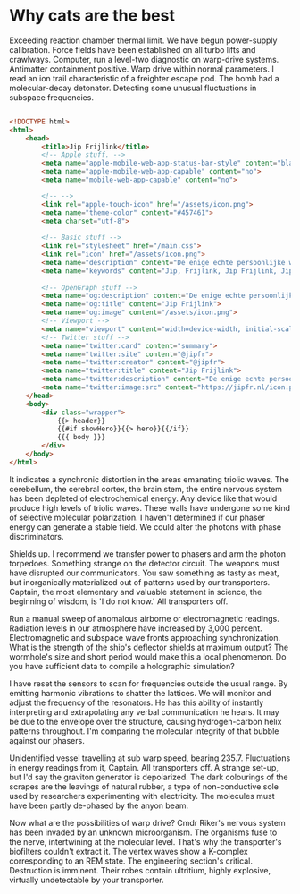 # Why cats are the best

Exceeding reaction chamber thermal limit. We have begun power-supply calibration. Force fields have been established on all turbo lifts and crawlways. Computer, run a level-two diagnostic on warp-drive systems. Antimatter containment positive. Warp drive within normal parameters. I read an ion trail characteristic of a freighter escape pod. The bomb had a molecular-decay detonator. Detecting some unusual fluctuations in subspace frequencies.

```HTML

<!DOCTYPE html>
<html>
	<head>
		<title>Jip Frijlink</title>
		<!-- Apple stuff. -->
		<meta name="apple-mobile-web-app-status-bar-style" content="black-translucent">
		<meta name="apple-mobile-web-app-capable" content="no">
		<meta name="mobile-web-app-capable" content="no">

		<!-- -->
		<link rel="apple-touch-icon" href="/assets/icon.png">
		<meta name="theme-color" content="#457461">
		<meta charset="utf-8">
				
		<!-- Basic stuff -->
		<link rel="stylesheet" href="/main.css">
		<link rel="icon" href="/assets/icon.png">
		<meta name="description" content="De enige echte persoonlijke website van Jip Frijlink">
		<meta name="keywords" content="Jip, Frijlink, Jip Frijlink, Jip Fr, Fr, Sekolah, BSL, Today for Makerlog, Today, mvlist">
		
		<!-- OpenGraph stuff -->
		<meta name="og:description" content="De enige echte persoonlijke website van Jip Frijlink">
		<meta name="og:title" content="Jip Frijlink">
		<meta name="og:image" content="/assets/icon.png">
		<!-- Viewport -->
		<meta name="viewport" content="width=device-width, initial-scale=1, maximum-scale=1, minimum-scale=1, user-scalable=no, minimal-ui, viewport-fit=cover">
		<!-- Twitter stuff -->
		<meta name="twitter:card" content="summary">
		<meta name="twitter:site" content="@jipfr">
		<meta name="twitter:creator" content="@jipfr">
		<meta name="twitter:title" content="Jip Frijlink">
		<meta name="twitter:description" content="De enige echte persoonlijke website van Jip Frijlink">
		<meta name="twitter:image:src" content="https://jipfr.nl/icon.png">
	</head>
	<body>
		<div class="wrapper">
			{{> header}}
			{{#if showHero}}{{> hero}}{{/if}}
			{{{ body }}}
		</div>
	</body>
</html>
```

It indicates a synchronic distortion in the areas emanating triolic waves. The cerebellum, the cerebral cortex, the brain stem,  the entire nervous system has been depleted of electrochemical energy. Any device like that would produce high levels of triolic waves. These walls have undergone some kind of selective molecular polarization. I haven't determined if our phaser energy can generate a stable field. We could alter the photons with phase discriminators.

Shields up. I recommend we transfer power to phasers and arm the photon torpedoes. Something strange on the detector circuit. The weapons must have disrupted our communicators. You saw something as tasty as meat, but inorganically materialized out of patterns used by our transporters. Captain, the most elementary and valuable statement in science, the beginning of wisdom, is 'I do not know.' All transporters off.

Run a manual sweep of anomalous airborne or electromagnetic readings. Radiation levels in our atmosphere have increased by 3,000 percent. Electromagnetic and subspace wave fronts approaching synchronization. What is the strength of the ship's deflector shields at maximum output? The wormhole's size and short period would make this a local phenomenon. Do you have sufficient data to compile a holographic simulation?

I have reset the sensors to scan for frequencies outside the usual range. By emitting harmonic vibrations to shatter the lattices. We will monitor and adjust the frequency of the resonators. He has this ability of instantly interpreting and extrapolating any verbal communication he hears. It may be due to the envelope over the structure, causing hydrogen-carbon helix patterns throughout. I'm comparing the molecular integrity of that bubble against our phasers.

Unidentified vessel travelling at sub warp speed, bearing 235.7. Fluctuations in energy readings from it, Captain. All transporters off. A strange set-up, but I'd say the graviton generator is depolarized. The dark colourings of the scrapes are the leavings of natural rubber, a type of non-conductive sole used by researchers experimenting with electricity. The molecules must have been partly de-phased by the anyon beam.

Now what are the possibilities of warp drive? Cmdr Riker's nervous system has been invaded by an unknown microorganism. The organisms fuse to the nerve, intertwining at the molecular level. That's why the transporter's biofilters couldn't extract it. The vertex waves show a K-complex corresponding to an REM state. The engineering section's critical. Destruction is imminent. Their robes contain ultritium, highly explosive, virtually undetectable by your transporter.


